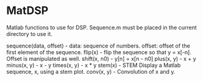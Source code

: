 # MatDSP
Matlab functions to use for DSP.
Sequence.m must be placed in the current directory to use it.

sequence(data, offset) - 
	data: sequence of numbers.
	offset: offset of the first element of the sequence.
flip(x) - flip the sequence so that y = x[-n]. Offset is manipulated as well.
shift(x, n0) - y[n] = x[n - n0]
plus(x, y) - x + y
minus(x, y) - x - y
times(x, y) - x * y
stem(x) - STEM Display a Matlab sequence, x, using a stem plot.
conv(x, y) - Convolution of x and y.
